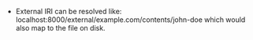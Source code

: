 - External IRI can be resolved like: localhost:8000/external/example.com/contents/john-doe which would also map to the file on disk.
